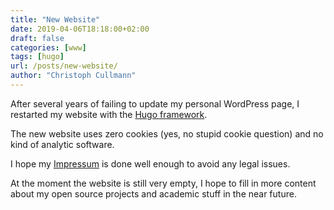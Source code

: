 ```yaml
---
title: "New Website"
date: 2019-04-06T18:18:00+02:00
draft: false
categories: [www]
tags: [hugo]
url: /posts/new-website/
author: "Christoph Cullmann"
---
```


After several years of failing to update my personal WordPress page, I restarted my website with the [Hugo framework](https://gohugo.io/).

The new website uses zero cookies (yes, no stupid cookie question) and no kind of analytic software.

I hope my [Impressum](/impressum/) is done well enough to avoid any legal issues.

At the moment the website is still very empty, I hope to fill in more content about my open source projects and academic stuff in the near future.
